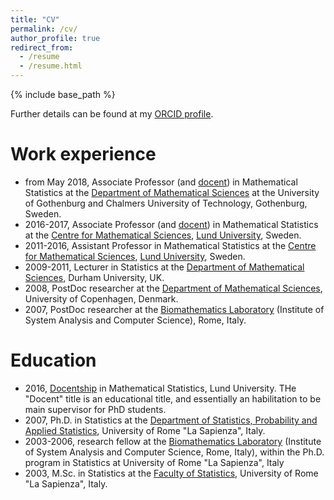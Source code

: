 ```yaml
---
title: "CV"
permalink: /cv/
author_profile: true
redirect_from:
  - /resume
  - /resume.html
---
```


{% include base_path %}

Further details can be found at my [ORCID profile](http://orcid.org/0000-0002-0732-9154).

Work experience
======
* from May 2018, Associate Professor (and [docent](https://en.wikipedia.org/wiki/Docent#Sweden)) in Mathematical Statistics at the [Department of Mathematical Sciences](http://www.chalmers.se/en/departments/math/) at the University of Gothenburg and Chalmers
University of Technology, Gothenburg, Sweden.
* 2016-2017, Associate Professor (and [docent](https://en.wikipedia.org/wiki/Docent#Sweden)) in Mathematical Statistics at the [Centre for Mathematical Sciences](http://www.maths.lu.se/), [Lund University](http://www.lu.se/), Sweden.
* 2011-2016, Assistant Professor in Mathematical Statistics at the [Centre for Mathematical Sciences](http://www.maths.lu.se/), [Lund University](http://www.lu.se/), Sweden.
* 2009-2011, Lecturer in Statistics at the [Department of Mathematical Sciences](http://www.dur.ac.uk/mathematical.sciences/), Durham University, UK.
* 2008, PostDoc researcher at the [Department of Mathematical Sciences](http://www.math.ku.dk/english/), University of Copenhagen, Denmark.
* 2007, PostDoc researcher at the [Biomathematics Laboratory](http://biomat1.iasi.cnr.it/biomatematica/) (Institute of System Analysis and Computer Science), Rome, Italy.

Education 
======
* 2016, [Docentship](https://en.wikipedia.org/wiki/Docent#Sweden) in Mathematical Statistics, Lund University. THe "Docent" title is an educational title, and essentially an habilitation to be main supervisor for PhD students.
* 2007, Ph.D. in Statistics at the [Department of Statistics, Probability and Applied Statistics](http://www.dss.uniroma1.it/en), University of Rome "La Sapienza", Italy.
* 2003-2006, research fellow at the [Biomathematics Laboratory](http://biomat1.iasi.cnr.it/biomatematica/) (Institute of System Analysis and Computer Science, Rome, Italy), within the Ph.D. program in Statistics at University of Rome "La Sapienza", Italy
* 2003, M.Sc. in Statistics at the [Faculty of Statistics](http://www.dss.uniroma1.it/en), University of Rome "La Sapienza", Italy. 


  


